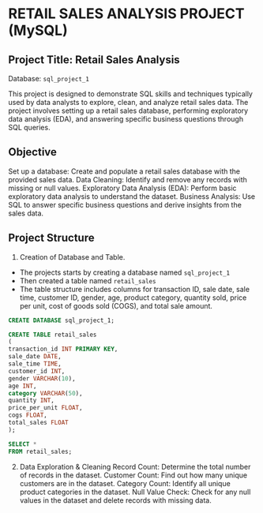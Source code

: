 # RETAIL SALES ANALYSIS PROJECT (MySQL)
## Project Title: Retail Sales Analysis
Database: `sql_project_1`

This project is designed to demonstrate SQL skills and techniques typically used by data analysts to explore, clean, and analyze retail sales data. The project involves setting up a retail sales database, performing exploratory data analysis (EDA), and answering specific business questions through SQL queries.

## Objective
Set up a database: Create and populate a retail sales database with the provided sales data.
Data Cleaning: Identify and remove any records with missing or null values.
Exploratory Data Analysis (EDA): Perform basic exploratory data analysis to understand the dataset.
Business Analysis: Use SQL to answer specific business questions and derive insights from the sales data.

## Project Structure 
1. Creation of Database and Table. <br>
- The projects starts by creating a database named `sql_project_1`
- Then created a table named `retail_sales`
- The table structure includes columns for transaction ID, sale date, sale time, customer ID, gender, age, product category, quantity sold, price per unit, cost of goods sold (COGS), and total sale amount.
```sql
CREATE DATABASE sql_project_1;

CREATE TABLE retail_sales
(
transaction_id INT PRIMARY KEY,
sale_date DATE,
sale_time TIME,
customer_id INT,
gender VARCHAR(10),
age INT,
category VARCHAR(50),
quantity INT,
price_per_unit FLOAT,
cogs FLOAT,
total_sales FLOAT
);

SELECT * 
FROM retail_sales;
```
2. Data Exploration & Cleaning
Record Count: Determine the total number of records in the dataset.
Customer Count: Find out how many unique customers are in the dataset.
Category Count: Identify all unique product categories in the dataset.
Null Value Check: Check for any null values in the dataset and delete records with missing data.

